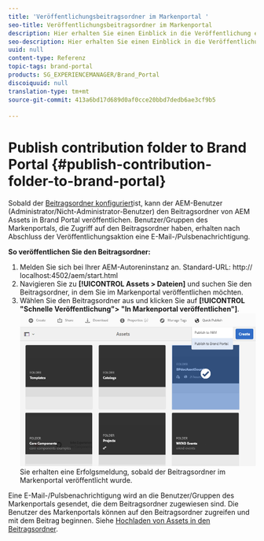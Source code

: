```yaml
---
title: 'Veröffentlichungsbeitragsordner im Markenportal '
seo-title: Veröffentlichungsbeitragsordner im Markenportal
description: Hier erhalten Sie einen Einblick in die Veröffentlichung eines Beitragsordners von AEM Assets im Markenportal 6.4.5.
seo-description: Hier erhalten Sie einen Einblick in die Veröffentlichung eines Beitragsordners von AEM Assets im Markenportal 6.4.5.
uuid: null
content-type: Referenz
topic-tags: brand-portal
products: SG_EXPERIENCEMANAGER/Brand_Portal
discoiquuid: null
translation-type: tm+mt
source-git-commit: 413a6bd17d689d0af0cce20bbd7dedb6ae3cf9b5

---
```



# Publish contribution folder to Brand Portal {#publish-contribution-folder-to-brand-portal}

Sobald der [Beitragsordner konfiguriert](brand-portal-configure-contribution-folder-properties.md)ist, kann der AEM-Benutzer (Administrator/Nicht-Administrator-Benutzer) den Beitragsordner von AEM Assets in Brand Portal veröffentlichen. Benutzer/Gruppen des Markenportals, die Zugriff auf den Beitragsordner haben, erhalten nach Abschluss der Veröffentlichungsaktion eine E-Mail-/Pulsbenachrichtigung.

**So veröffentlichen Sie den Beitragsordner:**

1. Melden Sie sich bei Ihrer AEM-Autoreninstanz an.
Standard-URL: http:// localhost:4502/aem/start.html
1. Navigieren Sie zu **[!UICONTROL Assets &gt; Dateien]** und suchen Sie den Beitragsordner, in dem Sie im Markenportal veröffentlichen möchten.
1. Wählen Sie den Beitragsordner aus und klicken Sie auf **[!UICONTROL "Schnelle Veröffentlichung"&gt; "In Markenportal veröffentlichen"]**.
   ![](assets/publish-contribution-folder-to-bp.png)
Sie erhalten eine Erfolgsmeldung, sobald der Beitragsordner im Markenportal veröffentlicht wurde.

Eine E-Mail-/Pulsbenachrichtigung wird an die Benutzer/Gruppen des Markenportals gesendet, die dem Beitragsordner zugewiesen sind. Die Benutzer des Markenportals können auf den Beitragsordner zugreifen und mit dem Beitrag beginnen. Siehe [Hochladen von Assets in den Beitragsordner](brand-portal-upload-assets-to-contribution-folder.md).